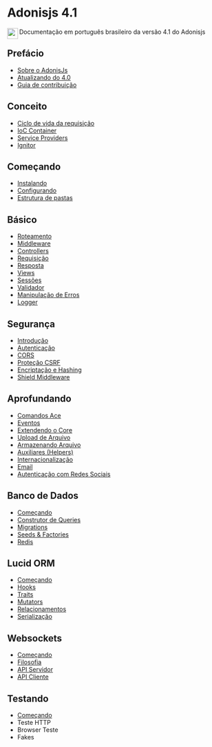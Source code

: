 # Adonisjs 4.1
<p>
  <img src="https://upload.wikimedia.org/wikipedia/commons/0/05/Flag_of_Brazil.svg" width="25" align="left" />
  Documentação em português brasileiro da versão 4.1 do Adonisjs
</p>

## Prefácio
+ [Sobre o AdonisJs](https://github.com/tavaresgerson/adonisdocbr/blob/master/doc/preface/about.md)
+ [Atualizando do 4.0](https://github.com/tavaresgerson/adonisdocbr/blob/master/doc/preface/upgrade-guide.md)
+ [Guia de contribuição](https://github.com/tavaresgerson/adonisdocbr/blob/master/doc/preface/contribution-guide.md)

## Conceito
+ [Ciclo de vida da requisição](https://github.com/tavaresgerson/adonisdocbr/blob/master/doc/concept/request-lifecycle.md)
+ [IoC Container](https://github.com/tavaresgerson/adonisdocbr/blob/master/doc/concept/ioc-container.md)
+ [Service Providers](https://github.com/tavaresgerson/adonisdocbr/blob/master/doc/concept/service-providers.md)
+ [Ignitor](https://github.com/tavaresgerson/adonisdocbr/blob/master/doc/concept/ignitor.md)

## Começando
+ [Instalando](https://github.com/tavaresgerson/adonisdocbr/blob/master/doc/started/installation.md)
+ [Configurando](https://github.com/tavaresgerson/adonisdocbr/blob/master/doc/started/configuration-and-env.md)
+ [Estrutura de pastas](https://github.com/tavaresgerson/adonisdocbr/blob/master/doc/started/folder-structure.md)

## Básico
+ [Roteamento](doc/basics/routing.md)
+ [Middleware](doc/basics/middleware.md)
+ [Controllers](doc/basics/controllers.md)
+ [Requisição](doc/basics/request.md)
+ [Resposta](doc/basics/response.md)
+ [Views](doc/basics/views.md)
+ [Sessões](doc/basics/sessions.md)
+ [Validador](doc/basics/validator.md)
+ [Manipulação de Erros](doc/basics/exceptions.md)
+ [Logger](doc/basics/logger.md)

## Segurança
+ [Introdução](doc/security/introduction.md)
+ [Autenticação](doc/security/authentication.md)
+ [CORS](doc/security/cors.md)
+ [Proteção CSRF](doc/security/csrf.md)
+ [Encriptação e Hashing](doc/security/encryption-and-hashing.md)
+ [Shield Middleware](doc/security/shield.md)

## Aprofundando
+ [Comandos Ace](doc/deeper/ace.md)
+ [Eventos](doc/deeper/event.md)
+ [Extendendo o Core](doc/deeper/extends.md)
+ [Upload de Arquivo](doc/deeper/file-uploads.md)
+ [Armazenando Arquivo](doc/deeper/file-system.md)
+ [Auxiliares (Helpers)](doc/deeper/helpers.md)
+ [Internacionalização](doc/deeper/internationalization.md)
+ [Email](doc/deeper/mail.md)
+ [Autenticação com Redes Sociais](doc/deeper/social-auth.md)

## Banco de Dados
+ [Começando](https://github.com/tavaresgerson/adonisdocbr/blob/master/doc/database/started.md)
+ [Construtor de Queries](https://github.com/tavaresgerson/adonisdocbr/blob/master/doc/database/query-builder.md)
+ [Migrations](https://github.com/tavaresgerson/adonisdocbr/blob/master/doc/database/migrations.md)
+ [Seeds & Factories](https://github.com/tavaresgerson/adonisdocbr/blob/master/doc/database/seeds_and_factories.md)
+ [Redis](https://github.com/tavaresgerson/adonisdocbr/blob/master/doc/database/redis.md)

## Lucid ORM
+ [Começando](https://github.com/tavaresgerson/adonisdocbr/blob/master/doc/orm/started.md)
+ [Hooks](https://github.com/tavaresgerson/adonisdocbr/blob/master/doc/orm/hooks.md)
+ [Traits](https://github.com/tavaresgerson/adonisdocbr/blob/master/doc/orm/traits.md)
+ [Mutators](https://github.com/tavaresgerson/adonisdocbr/blob/master/doc/orm/mutators.md)
+ [Relacionamentos](https://github.com/tavaresgerson/adonisdocbr/blob/master/doc/orm/relationships.md)
+ [Serialização](https://github.com/tavaresgerson/adonisdocbr/blob/master/doc/orm/serializers.md)

## Websockets
+ [Começando](doc/websocket/started.md)
+ [Filosofia](doc/websocket/philosophy.md)
+ [API Servidor](doc/websocket/server.md)
+ [API Cliente](doc/websocket/websocket-client.md)

## Testando
+ [Começando](doc/testing/started.md)
+ Teste HTTP
+ Browser Teste
+ Fakes
